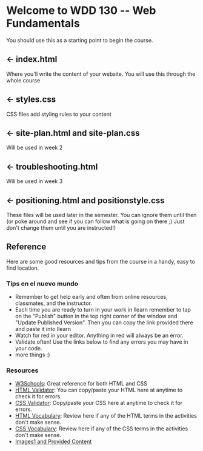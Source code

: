 # Welcome to WDD 130 -- Web Fundamentals

You should use this as a starting point to begin the course.


## ← index.html

Where you'll write the content of your website. You will use this through the whole course

## ← styles.css

CSS files add styling rules to your content

## ← site-plan.html and site-plan.css

Will be used in week 2

## ← troubleshooting.html

Will be used in week 3

## ← positioning.html and positionstyle.css

These files will be used later in the semester.  You can ignore them until then (or poke around and see if you can follow what is going on there ;) Just don't change them until you are instructed!)

## Reference
Here are some good resources and tips from the course in a handy, easy to find location.

### Tips en el nuevo mundo
* Remember to get help early and often from online resources, classmates, and the instructor.
* Each time you are ready to turn in your work in Ilearn remember to tap on the "Publish" button in the top right corner of the window and "Update Published Version". Then you can copy the link provided there and paste it into Ilearn
* Watch for red in your editor. Anything in red will always be an error.
* Validate often! Use the links below to find any errors you may have in your code.
* more things :)
### Resources
* [W3Schools](https://www.w3schools.com ): Great reference for both HTML and CSS
* [HTML Validator](https://validator.w3.org/#validate_by_input): You can copy/paste your HTML here at anytime to check it for errors.
* [CSS Validator](https://jigsaw.w3.org/css-validator/#validate_by_input): Copy/paste your CSS here at anytime to check it for errors.
* [HTML Vocabulary](https://byui-cit.github.io/wdd130/): Review here if any of the HTML terms in the activities don't make sense.
* [CSS Vocabulary](https://byui-cit.github.io/wdd130/): Review here if any of the CSS terms in the activities don't make sense.
* [Images1 and Provided Content](https://byui-cit.github.io/wdd130/)


